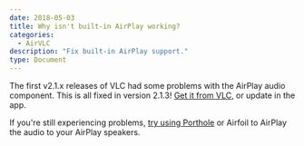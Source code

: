 ```yaml
---
date: 2018-05-03
title: Why isn't built-in AirPlay working?
categories:
  - AirVLC
description: "Fix built-in AirPlay support."
type: Document
---
```

The first v2.1.x releases of VLC had some problems with the AirPlay audio component. This is all fixed in version 2.1.3! [Get it from VLC](http://www.videolan.org/vlc/), or update in the app.

If you're still experiencing problems, [try using Porthole](https://www.dangercove.com/porthole) or Airfoil to AirPlay the audio to your AirPlay speakers.

